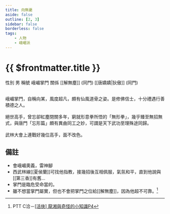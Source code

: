 ```yaml
---
title: 向無憂
aside: false
outline: [2, 3]
sidebar: false
borderless: false
tags:
    - 人物
    - 峨嵋派
---
```


# {{ $frontmatter.title }}

<ChTabs position="bottom">
	<ChTab title="向無憂">
		<Ch src='/images/characters/special408/normal.png' position='right'/>
		<ChName nameZh='向無憂' nameEn='Xiang Wu You' position='right' />
		<ChTable>
			<ChTr>
				<ChTd isTitle=true>
					性別
				</ChTd>
				<ChTd>
					男
				</ChTd>
			</ChTr>
			<ChTr>
				<ChTd isTitle=true>
					稱號
				</ChTd>
				<ChTd>
					峨嵋掌門
				</ChTd>
			</ChTr>
			<ChTr>
				<ChTd isTitle=true position='center'>
					關係
				</ChTd>
			</ChTr>
			<ChTr>
				<ChTd position='center'>
					[[解無塵]] (同門)
				</ChTd>
			</ChTr>
			<ChTr>
				<ChTd position='center'>
					[[唐嬌嬌|狄傲]] (同門)
				</ChTd>
			</ChTr>
		</ChTable>
	</ChTab>
</ChTabs>
<br><br>

峨嵋掌門，自稱向某，風度超凡，頗有仙風道骨之姿。是修佛信士，十分禮遇行善積德之人。
<br><br>
絕世高手，曾忘卻紅塵閉關多年，窮就形意拳所悟的「無形拳」，幾乎臻至無招無式，與唐門「忘形篇」頗有異曲同工之妙，可謂是天下武功至理殊途同歸。
<br><br>
武林大會上連戰好幾位高手，面不改色。

## 備註

- 會峨嵋奧義，雷神腳
- 西武林線[[夏侯蘭]]可找他指教，接幾招後互相佩服，氣氛和平，直到他說與[[第三香]]有舊...
- 掌門是臨危受命當的。
- 雖不想當掌門屬實，但也不會把掌門之位給[[解無塵]]，因為他超不可靠。[^1]

[^1]: PTT C洽－[\[活俠\] 龍湘與奇怪的小知識P4](https://www.ptt.cc/bbs/C_Chat/M.1729423145.A.69F.html)